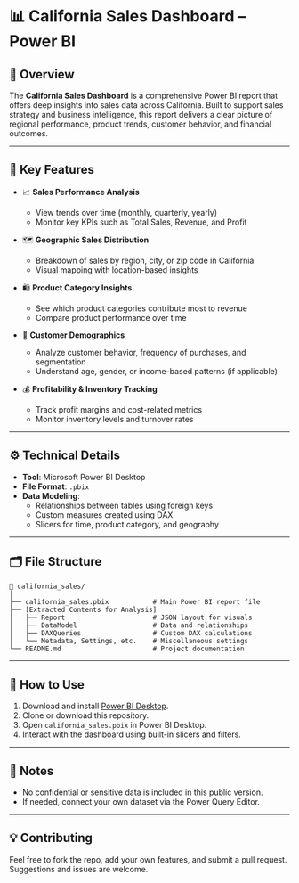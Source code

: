 
# 📊 California Sales Dashboard – Power BI

## 📝 Overview

The **California Sales Dashboard** is a comprehensive Power BI report that offers deep insights into sales data across California. Built to support sales strategy and business intelligence, this report delivers a clear picture of regional performance, product trends, customer behavior, and financial outcomes.

---

## 🎯 Key Features

- 📈 **Sales Performance Analysis**
  - View trends over time (monthly, quarterly, yearly)
  - Monitor key KPIs such as Total Sales, Revenue, and Profit

- 🗺️ **Geographic Sales Distribution**
  - Breakdown of sales by region, city, or zip code in California
  - Visual mapping with location-based insights

- 🛍️ **Product Category Insights**
  - See which product categories contribute most to revenue
  - Compare product performance over time

- 👤 **Customer Demographics**
  - Analyze customer behavior, frequency of purchases, and segmentation
  - Understand age, gender, or income-based patterns (if applicable)

- 💰 **Profitability & Inventory Tracking**
  - Track profit margins and cost-related metrics
  - Monitor inventory levels and turnover rates

---

## ⚙️ Technical Details

- **Tool**: Microsoft Power BI Desktop
- **File Format**: `.pbix`
- **Data Modeling**:
  - Relationships between tables using foreign keys
  - Custom measures created using DAX
  - Slicers for time, product category, and geography

---

## 🗂️ File Structure

```
📁 california_sales/
│
├── california_sales.pbix           # Main Power BI report file
├── [Extracted Contents for Analysis]
│   ├── Report                      # JSON layout for visuals
│   ├── DataModel                   # Data and relationships
│   ├── DAXQueries                  # Custom DAX calculations
│   └── Metadata, Settings, etc.    # Miscellaneous settings
└── README.md                       # Project documentation
```

---

## 🚀 How to Use

1. Download and install [Power BI Desktop](https://powerbi.microsoft.com/desktop/).
2. Clone or download this repository.
3. Open `california_sales.pbix` in Power BI Desktop.
4. Interact with the dashboard using built-in slicers and filters.

---

## 📌 Notes

- No confidential or sensitive data is included in this public version.
- If needed, connect your own dataset via the Power Query Editor.

---

## 💡 Contributing

Feel free to fork the repo, add your own features, and submit a pull request. Suggestions and issues are welcome.
